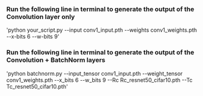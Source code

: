 ### Run the following line in terminal to generate the output of the Convolution layer only
'python your_script.py --input conv1_input.pth --weights conv1_weights.pth --x-bits 6 --w-bits 9'

### Run the following line in terminal to generate the output of the Convolution + BatchNorm layers
'python batchnorm.py --input_tensor conv1_input.pth --weight_tensor conv1_weights.pth --x_bits 6 --w_bits 9 --Rc Rc_resnet50_cifar10.pth --Tc Tc_resnet50_cifar10.pth'
